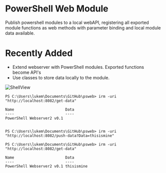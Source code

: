 # PowerShell Web Module
Publish powershell modules to a local webAPI, registering all exported module functions as web methods with parameter binding and local module data available. 

# Recently Added

- Extend webserver with PowerShell modules. Exported functions become API's 
- Use classes to store data locally to the module.



![ShellView](https://i.imgur.com/1TntdAw.jpg) 


    PS C:\Users\lukem\Documents\GitHub\psweb> irm -uri "http://localhost:8082/get-data"

    Name                       Data
    ----                       ----
    PowerShell Webserver2 v0.1


    PS C:\Users\lukem\Documents\GitHub\psweb> irm -uri "http://localhost:8082/push-data?Data=thisismine"

    PS C:\Users\lukem\Documents\GitHub\psweb> irm -uri "http://localhost:8082/get-data"

    Name                       Data
    ----                       ----
    PowerShell Webserver2 v0.1 thisismine
